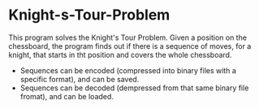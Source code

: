# Knight-s-Tour-Problem

This program solves the Knight's Tour Problem.
Given a position on the chessboard, the program finds out if there is a sequence of moves, for a knight, that starts in tht position and covers the whole chessboard.

- Sequences can be encoded (compressed into binary files with a specific format), and can be saved.
- Sequences can be decoded (dempressed from that same binary file fromat), and can be loaded.
